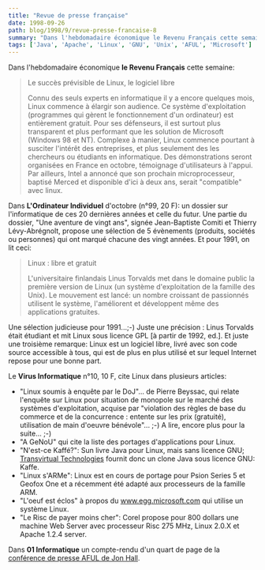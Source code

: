 ```yaml
---
title: "Revue de presse française"
date: 1998-09-26
path: blog/1998/9/revue-presse-francaise-8
summary: "Dans l'hebdomadaire économique le Revenu Français cette semaine: Le succès prévisible de Linux, le logiciel libre Connu des seuls experts en informatique il y a encore quelques mois, Linux commence à élargir son audience."
tags: ['Java', 'Apache', 'Linux', 'GNU', 'Unix', 'AFUL', 'Microsoft']
---
```


<P>
Dans l'hebdomadaire économique <B>le Revenu Français</B> cette
semaine:
</P>

<BLOCKQUOTE>
<P>Le succès prévisible de Linux, le logiciel libre</P>

<P>
Connu des seuls experts en informatique il y a encore quelques mois, Linux
commence à élargir son audience. Ce système d'exploitation (programmes
qui gèrent le fonctionnement d'un ordinateur) est entièrement gratuit.
Pour ses défenseurs, il est surtout plus transparent et plus performant
que les solution de Microsoft (Windows 98 et NT). Complexe à manier, Linux
commence pourtant à susciter l'intérêt des entreprises, et plus seulement
des les chercheurs ou étudiants en informatique. Des démonstrations
seront organisées en France en octobre, témoignage d'utilisateurs à
l'appui. Par ailleurs, Intel a annoncé que son prochain microprocesseur,
baptisé Merced et disponible d'ici à deux ans, serait "compatible" avec
linux.
</P>

</BLOCKQUOTE>
<P>
Dans <B>L'Ordinateur Individuel</B>
d'octobre (n°99, 20 F): un dossier
sur l'informatique de ces 20 dernières années et celle du futur. Une
partie du dossier, "Une aventure de vingt ans", signée Jean-Baptiste
Comiti et Thierry Lévy-Abrégnolt, propose une sélection de 5 évènements
(produits, sociétés ou personnes) qui ont marqué chacune des vingt
années. Et pour 1991, on lit ceci:
</P>

<BLOCKQUOTE>
<P>
Linux : libre et gratuit
</P>

<P>
L'universitaire finlandais Linus Torvalds met dans le domaine public la
première version de Linux (un système d'exploitation de la famille des
Unix). Le mouvement est lancé: un nombre croissant de passionnés
utilisent le système, l'améliorent et développent même des applications
gratuites.
</P>

</BLOCKQUOTE>
<P>
Une sélection judicieuse pour 1991...;-) Juste une précision : Linus
Torvalds était étudiant et mit Linux sous licence GPL [à partir de 1992,
ed.]. Et juste une troisième remarque: Linux est un logiciel libre,
livré avec son code source accessible à tous, qui est de plus en plus
utilisé et sur lequel Internet repose pour une bonne part.
</P>

<P>
Le <B>Virus Informatique</B> n°10, 10 F, cite Linux dans plusieurs articles:
</P>

<UL>

<LI>
"Linux soumis à enquête par le DoJ"... de Pierre Beyssac, qui relate
l'enquête sur Linux pour situation de monopole sur le marché des
systèmes d'exploitation, acquise par "violation des règles de base du
commerce et de la concurrence : entente sur les prix (gratuité),
utilisation de main d'oeuvre bénévole"... ;-) A lire, encore plus pour
la suite... ;-)
<LI>"A GeNoU" qui cite la liste des portages d'applications pour Linux.
<LI>"N'est-ce Kaffé?": Sun livre Java pour Linux, mais sans licence GNU;
<A HREF="http://www.transvirtual.com/">Transvirtual Technologies</A>
fournit donc un clone Java sous licence GNU: Kaffe.
<LI>"Linux s'ARMe": Linux est en cours de portage pour Psion Series 5 et
Geofox One et a récemment été adapté aux processeurs de la famille ARM.
<LI>"L'oeuf est éclos" à propos du
<A HREF="http://www.egg.microsoft.com/">www.egg.microsoft.com</A>
qui utilise un système Linux.
<LI> "Le Risc de payer moins cher": Corel propose pour 800 dollars une
machine Web Server avec processeur Risc 275 MHz, Linux 2.0.X et Apache
1.2.4 server.
</UL>

<P>
Dans <B>01 Informatique</B> un compte-rendu d'un quart de page de la <A HREF="http://www.aful.org/presse/maddog/">conférence de presse AFUL de
Jon Hall</A>.
</P>


